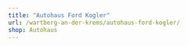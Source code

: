 ```yaml
---
title: "Autohaus Ford Kogler"
url: /wartberg-an-der-krems/autohaus-ford-kogler/
shop: Autohaus
---
```

